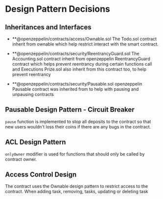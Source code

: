 # Design Pattern Decisions

## Inheritances and Interfaces


- **@openzeppelin/contracts/access/Ownable.sol
The Todo.sol contract inherit from ownable which help restrict interact with the smart contract.

- **@openzeppelin/contracts/security/ReentrancyGuard.sol
The Accounting.sol contract inherit from openzeppelin ReentrancyGuard contract which helps prevent reentrancy during certain functions call and Executions
Prize.sol also inherit from this contract too, to help prevent reentrancy

- **@openzeppelin/contracts/security/Pausable.sol
openzeppelin Pausable contract was inherited from to help with pausing and unpausing contracts

## Pausable Design Pattern - Circuit Breaker
`pause` function is implemented to stop all deposits to the contract so that new users wouldn't loss their coins if there are any bugs in the contract.

## ACL Design Pattern
`onlyOwner` modifier is used for functions that should only be called by contract owner.


## Access Control Design

The contract uses the Ownable design pattern to restrict access to the contract. When adding task, removing, tasks, updating or deleting task